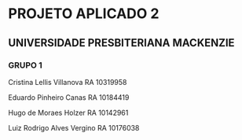 
# PROJETO APLICADO 2 ###

## UNIVERSIDADE PRESBITERIANA MACKENZIE

### GRUPO 1
Cristina Lellis Villanova
RA 10319958

Eduardo Pinheiro Canas
RA 10184419

Hugo de Moraes Holzer
RA 10142961

Luiz Rodrigo Alves Vergino 
RA 10176038

